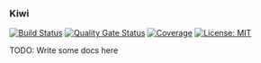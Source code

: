 ### Kiwi
[![Build Status](https://travis-ci.com/kiwiproject/kiwi.svg?branch=master)](https://travis-ci.com/kiwiproject/kiwi)
[![Quality Gate Status](https://sonarcloud.io/api/project_badges/measure?project=kiwiproject_kiwi&metric=alert_status)](https://sonarcloud.io/dashboard?id=kiwiproject_kiwi)
[![Coverage](https://sonarcloud.io/api/project_badges/measure?project=kiwiproject_kiwi&metric=coverage)](https://sonarcloud.io/dashboard?id=kiwiproject_kiwi)
[![License: MIT](https://img.shields.io/badge/License-MIT-yellow.svg)](https://opensource.org/licenses/MIT)

TODO: Write some docs here